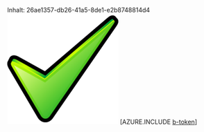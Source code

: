 Inhalt: 26ae1357-db26-41a5-8de1-e2b8748814d4![Bild](ea9849f6-7ca1-4e4e-8ac3-71c51bdccc26.png)
[AZURE.INCLUDE [b-token](8da03256-044e-4464-aa9a-e20c388d317b.md)]
